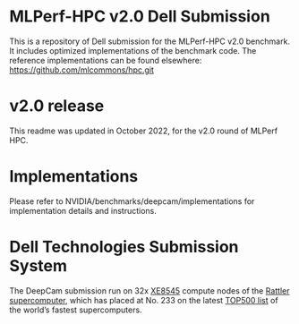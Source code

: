 # MLPerf-HPC v2.0 Dell Submission

This is a repository of Dell submission for the MLPerf-HPC v2.0 benchmark.
It includes optimized implementations of the benchmark code. The reference
implementations can be found elsewhere:
https://github.com/mlcommons/hpc.git

# v2.0 release

This readme was updated in October 2022, for the v2.0 round of MLPerf HPC.

# Implementations
Please refer to NVIDIA/benchmarks/deepcam/implementations for implementation details and instructions. 

# Dell Technologies Submission System
The DeepCam submission run on 32x [XE8545](https://www.dell.com/en-us/dt/servers/specialty-servers/poweredge-xe-servers.htm) compute nodes of the [Rattler supercomputer](https://www.dell.com/en-us/blog/hpc-at-the-edge-of-the-parking-lot/), which has placed at No. 233 on the latest [TOP500 list](https://top500.org/lists/top500/2021/11/) of the world’s fastest supercomputers.
